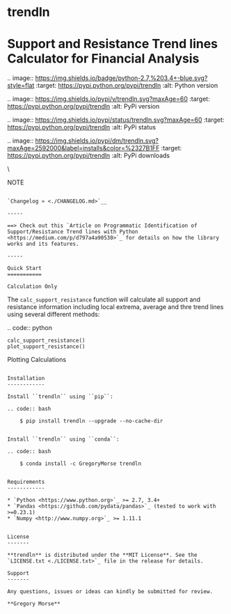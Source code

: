 # trendln

Support and Resistance Trend lines Calculator for Financial Analysis
====================================================================

.. image:: https://img.shields.io/badge/python-2.7,%203.4+-blue.svg?style=flat
    :target: https://pypi.python.org/pypi/trendln
    :alt: Python version

.. image:: https://img.shields.io/pypi/v/trendln.svg?maxAge=60
    :target: https://pypi.python.org/pypi/trendln
    :alt: PyPi version

.. image:: https://img.shields.io/pypi/status/trendln.svg?maxAge=60
    :target: https://pypi.python.org/pypi/trendln
    :alt: PyPi status

.. image:: https://img.shields.io/pypi/dm/trendln.svg?maxAge=2592000&label=installs&color=%2327B1FF
    :target: https://pypi.python.org/pypi/trendln
    :alt: PyPi downloads

\


NOTE
~~~~

`Changelog » <./CHANGELOG.md>`__

-----

==> Check out this `Article on Programmatic Identification of Support/Resistance Trend lines with Python <https://medium.com/p/d797a4a90530>`_ for details on how the library works and its features.

-----

Quick Start
===========

Calculation Only
~~~~~~~~~~~~~~~~

The ``calc_support_resistance`` function will calculate all support and resistance information including local extrema, average and thre trend lines using several different methods:

.. code:: python

	calc_support_resistance()
	plot_support_resistance()

Plotting Calculations
~~~~~~~~~~~~~~~~~~~~~

Installation
------------

Install ``trendln`` using ``pip``:

.. code:: bash

    $ pip install trendln --upgrade --no-cache-dir


Install ``trendln`` using ``conda``:

.. code:: bash

    $ conda install -c GregoryMorse trendln


Requirements
------------

* `Python <https://www.python.org>`_ >= 2.7, 3.4+
* `Pandas <https://github.com/pydata/pandas>`_ (tested to work with >=0.23.1)
* `Numpy <http://www.numpy.org>`_ >= 1.11.1


License
-------

**trendln** is distributed under the **MIT License**. See the `LICENSE.txt <./LICENSE.txt>`_ file in the release for details.

Support
-------

Any questions, issues or ideas can kindly be submitted for review.

**Gregory Morse**
